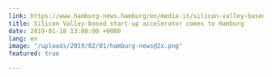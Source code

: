 ```yaml
---
link: https://www.hamburg-news.hamburg/en/media-it/silicon-valley-based-start-accelerator-comes-hambu/
title: Silicon Valley-based start-up accelerator comes to Hamburg
date: 2019-01-18 13:00:00 +0000
lang: en
image: "/uploads/2019/02/01/hamburg-news@2x.png"
featured: true

---
```

